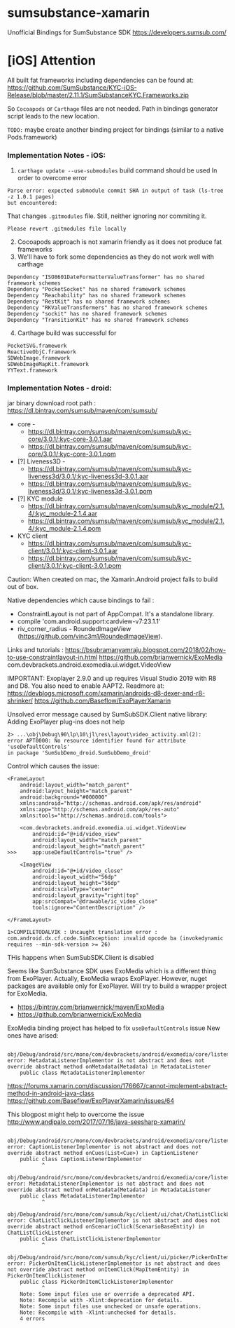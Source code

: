 # sumsubstance-xamarin
Unofficial Bindings for SumSubstance SDK https://developers.sumsub.com/

# [iOS] Attention

All built fat frameworks including dependencies can be found at: 
https://github.com/SumSubstance/KYC-iOS-Release/blob/master/2.11.1/SumSubstanceKYC.Frameworks.zip

So `Cocoapods` or `Carthage` files are not needed.
Path in bindings generator script leads to the new location.

`TODO:` maybe create another binding project for bindings 
(similar to a native Pods.framework)




### Implementation Notes - iOS:

1. `carthage update --use-submodules` build command should be used
   In order to overcome error 
```
Parse error: expected submodule commit SHA in output of task (ls-tree -z 1.0.1 pages) 
but encountered:
```
That changes `.gitmodules` file. Still, neither ignoring nor commiting it. 
```
Please revert .gitmodules file locally
```

2. Cocoapods approach is not xamarin friendly as it does not produce fat frameworks
3. We'll have to fork some dependencies as they do not work well with carthage
```
Dependency "ISO8601DateFormatterValueTransformer" has no shared framework schemes
Dependency "PocketSocket" has no shared framework schemes
Dependency "Reachability" has no shared framework schemes
Dependency "RestKit" has no shared framework schemes
Dependency "RKValueTransformers" has no shared framework schemes
Dependency "sockit" has no shared framework schemes
Dependency "TransitionKit" has no shared framework schemes
```
4. Carthage build was successful for
```
PocketSVG.framework
ReactiveObjC.framework
SDWebImage.framework
SDWebImageMapKit.framework
YYText.framework
```

### Implementation Notes - droid:

jar binary download root path : https://dl.bintray.com/sumsub/maven/com/sumsub/


* core -
    - https://dl.bintray.com/sumsub/maven/com/sumsub/kyc-core/3.0.1/:kyc-core-3.0.1.aar
    - https://dl.bintray.com/sumsub/maven/com/sumsub/kyc-core/3.0.1/:kyc-core-3.0.1.pom
* [?] Liveness3D -
    - https://dl.bintray.com/sumsub/maven/com/sumsub/kyc-liveness3d/3.0.1/:kyc-liveness3d-3.0.1.aar
    - https://dl.bintray.com/sumsub/maven/com/sumsub/kyc-liveness3d/3.0.1/:kyc-liveness3d-3.0.1.pom
* [?] KYC module
    - https://dl.bintray.com/sumsub/maven/com/sumsub/kyc_module/2.1.4/:kyc_module-2.1.4.aar
    - https://dl.bintray.com/sumsub/maven/com/sumsub/kyc_module/2.1.4/:kyc_module-2.1.4.pom
* KYC client
    - https://dl.bintray.com/sumsub/maven/com/sumsub/kyc-client/3.0.1/:kyc-client-3.0.1.aar
    - https://dl.bintray.com/sumsub/maven/com/sumsub/kyc-client/3.0.1/:kyc-client-3.0.1.pom

Caution: When created on mac, the Xamarin.Android project fails to build out of box.

Native dependencies which cause bindings to fail :
* ConstraintLayout is not part of AppCompat. It's a standalone library.
* compile 'com.android.support:cardview-v7:23.1.1'
* riv_corner_radius  - RoundedImageView (https://github.com/vinc3m1/RoundedImageView).

Links and tutorials :
https://bsubramanyamraju.blogspot.com/2018/02/how-to-use-constraintlayout-in.html
https://github.com/brianwernick/ExoMedia
com.devbrackets.android.exomedia.ui.widget.VideoView


IMPORTANT: Exoplayer 2.9.0 and up requires Visual Studio 2019 with R8 and D8. You also need to enable AAPT2. Readmore at: https://devblogs.microsoft.com/xamarin/androids-d8-dexer-and-r8-shrinker/
https://github.com/Baseflow/ExoPlayerXamarin


Unsolved error message caused by SumSubSDK.Client native library:
Adding ExoPlayer plug-ins does not help
```
2> ...\obj\Debug\90\lp\10\jl\res\layout\video_activity.xml(2): 
error APT0000: No resource identifier found for attribute 'useDefaultControls' 
in package 'SumSubDemo_droid.SumSubDemo_droid'
```

Control which causes the issue:
```
<FrameLayout 
	android:layout_width="match_parent" 
	android:layout_height="match_parent" 
	android:background="#000000" 
	xmlns:android="http://schemas.android.com/apk/res/android" 
	xmlns:app="http://schemas.android.com/apk/res-auto" 
	xmlns:tools="http://schemas.android.com/tools">
	
	<com.devbrackets.android.exomedia.ui.widget.VideoView 
		android:id="@+id/video_view" 
		android:layout_width="match_parent" 
		android:layout_height="match_parent" 
>>>		app:useDefaultControls="true" />
		
	<ImageView 
		android:id="@+id/video_close" 
		android:layout_width="56dp" 
		android:layout_height="56dp" 
		android:scaleType="center" 
		android:layout_gravity="right|top" 
		app:srcCompat="@drawable/ic_video_close" 
		tools:ignore="ContentDescription" />
		
</FrameLayout>
```




```
1>COMPILETODALVIK : Uncaught translation error : com.android.dx.cf.code.SimException: invalid opcode ba (invokedynamic requires --min-sdk-version >= 26)
```
THis happens when SumSubSDK.Client is disabled




Seems like SumSubstance SDK uses ExoMedia which is a different thing from ExoPlayer. 
Actually, ExoMedia wraps ExoPlayer.
However, nuget packages are available only for ExoPlayer.
Will try to build a wrapper project for ExoMedia.
* https://bintray.com/brianwernick/maven/ExoMedia
* https://github.com/brianwernick/ExoMedia




ExoMedia binding project has helped to fix `useDefaultControls` issue
New ones have arised:
```
    obj/Debug/android/src/mono/com/devbrackets/android/exomedia/core/listener/MetadataListenerImplementor.java:4: error: MetadataListenerImplementor is not abstract and does not override abstract method onMetadata(Metadata) in MetadataListener
    public class MetadataListenerImplementor
```
https://forums.xamarin.com/discussion/176667/cannot-implement-abstract-method-in-android-java-class
https://github.com/Baseflow/ExoPlayerXamarin/issues/64

This blogpost might help to overcome the issue
http://www.andipalo.com/2017/07/16/java-seesharp-xamarin/



```
    obj/Debug/android/src/mono/com/devbrackets/android/exomedia/core/listener/CaptionListenerImplementor.java:4: error: CaptionListenerImplementor is not abstract and does not override abstract method onCues(List<Cue>) in CaptionListener
    public class CaptionListenerImplementor
           ^
    obj/Debug/android/src/mono/com/devbrackets/android/exomedia/core/listener/MetadataListenerImplementor.java:4: error: MetadataListenerImplementor is not abstract and does not override abstract method onMetadata(Metadata) in MetadataListener
    public class MetadataListenerImplementor
           ^
    obj/Debug/android/src/mono/com/sumsub/kyc/client/ui/chat/ChatListClickListenerImplementor.java:4: error: ChatListClickListenerImplementor is not abstract and does not override abstract method onScenarioClick(ScenarioBaseEntity) in ChatListClickListener
    public class ChatListClickListenerImplementor
           ^
    obj/Debug/android/src/mono/com/sumsub/kyc/client/ui/picker/PickerOnItemClickListenerImplementor.java:4: error: PickerOnItemClickListenerImplementor is not abstract and does not override abstract method onItemClick(MapItemEntity) in PickerOnItemClickListener
    public class PickerOnItemClickListenerImplementor
           ^
    Note: Some input files use or override a deprecated API.
    Note: Recompile with -Xlint:deprecation for details.
    Note: Some input files use unchecked or unsafe operations.
    Note: Recompile with -Xlint:unchecked for details.
    4 errors
```



